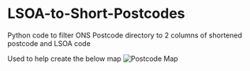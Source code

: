 # LSOA-to-Short-Postcodes
Python code to filter ONS Postcode directory to 2 columns of shortened postcode and LSOA code

Used to help create the below map
![Postcode Map](https://github.com/ConnorMerrell/LSOA-to-Short-Postcodes/assets/138818788/8749a415-204b-4cb8-ba3e-0b33da20ab11)

